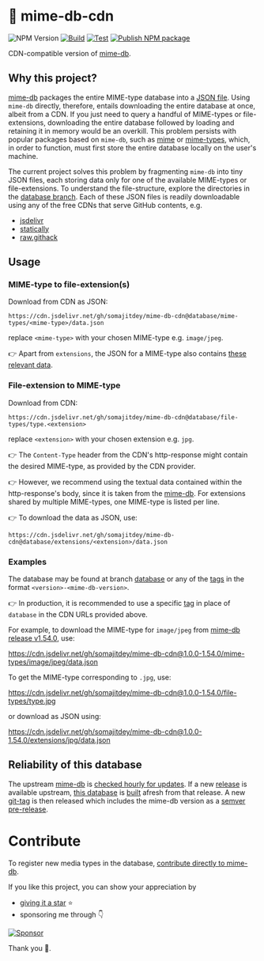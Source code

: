 # 💁 mime-db-cdn
![NPM Version](https://img.shields.io/npm/v/mime-db-cdn)
[![Build](https://github.com/SomajitDey/mime-db-cdn/actions/workflows/build.yaml/badge.svg)](https://github.com/SomajitDey/mime-db-cdn/actions/workflows/build.yaml)
[![Test](https://github.com/SomajitDey/mime-db-cdn/actions/workflows/test.yaml/badge.svg)](https://github.com/SomajitDey/mime-db-cdn/actions/workflows/test.yaml)
[![Publish NPM package](https://github.com/SomajitDey/mime-db-cdn/actions/workflows/publish.yaml/badge.svg)](https://github.com/SomajitDey/mime-db-cdn/actions/workflows/publish.yaml)

CDN-compatible version of [mime-db](https://github.com/jshttp/mime-db).

## Why this project?
[mime-db](https://github.com/jshttp/mime-db) packages the entire MIME-type database into a [JSON file](https://github.com/jshttp/mime-db/blob/master/db.json). Using `mime-db` directly, therefore, entails downloading the entire database at once, albeit from a CDN. If you just need to query a handful of MIME-types or file-extensions, downloading the entire database followed by loading and retaining it in memory would be an overkill. This problem persists with popular packages based on `mime-db`, such as [mime](https://www.npmjs.com/package/mime) or [mime-types](https://www.npmjs.com/package/mime-types), which, in order to function, must first store the entire database locally on the user's machine.

The current project solves this problem by fragmenting `mime-db` into tiny JSON files, each storing data only for one of the available MIME-types or file-extensions. To understand the file-structure, explore the directories in the [database branch](https://github.com/SomajitDey/mime-db-cdn/tree/database). Each of these JSON files is readily downloadable using any of the free CDNs that serve GitHub contents, e.g.
- [jsdelivr](https://www.jsdelivr.com/?docs=gh)
- [statically](https://github.com/staticallyio/statically)
- [raw.githack](https://raw.githack.com/)


## Usage

### MIME-type to file-extension(s)
Download from CDN as JSON:
```
https://cdn.jsdelivr.net/gh/somajitdey/mime-db-cdn@database/mime-types/<mime-type>/data.json
```
replace `<mime-type>` with your chosen MIME-type e.g. `image/jpeg`.

👉 Apart from `extensions`, the JSON for a MIME-type also contains [these relevant data](https://github.com/jshttp/mime-db#data-structure).

### File-extension to MIME-type
Download from CDN:
```
https://cdn.jsdelivr.net/gh/somajitdey/mime-db-cdn@database/file-types/type.<extension>
```
replace `<extension>` with your chosen extension e.g. `jpg`.

👉 The `Content-Type` header from the CDN's http-response might contain the desired MIME-type, as provided by the CDN provider.

👉 However, we recommend using the textual data contained within the http-response's body, since it is taken from the [mime-db](https://github.com/jshttp/mime-db). For extensions shared by multiple MIME-types, one MIME-type is listed per line.

👉 To download the data as JSON, use:
```
https://cdn.jsdelivr.net/gh/somajitdey/mime-db-cdn@database/extensions/<extension>/data.json
```

### Examples
The database may be found at branch [database](https://github.com/SomajitDey/mime-db-cdn/tree/database) or any of the [tags](https://github.com/SomajitDey/mime-db-cdn/tags) in the format `<version>-<mime-db-version>`.

👉 In production, it is recommended to use a specific [tag](https://github.com/SomajitDey/mime-db-cdn/tags) in place of `database` in the CDN URLs provided above.

For example, to download the MIME-type for `image/jpeg` from [mime-db release v1.54.0](https://github.com/jshttp/mime-db/releases/tag/v1.54.0), use:

https://cdn.jsdelivr.net/gh/somajitdey/mime-db-cdn@1.0.0-1.54.0/mime-types/image/jpeg/data.json

To get the MIME-type corresponding to `.jpg`, use:

https://cdn.jsdelivr.net/gh/somajitdey/mime-db-cdn@1.0.0-1.54.0/file-types/type.jpg

or download as JSON using:

https://cdn.jsdelivr.net/gh/somajitdey/mime-db-cdn@1.0.0-1.54.0/extensions/jpg/data.json

## Reliability of this database
The upstream [mime-db](https://github.com/jshttp/mime-db) is [checked hourly for updates](https://github.com/SomajitDey/mime-db-cdn/actions). If a new [release](https://github.com/jshttp/mime-db/releases) is available upstream, [this database](https://github.com/SomajitDey/mime-db-cdn/tree/database) is [built](scripts/build-db.js) afresh from that release. A new [git-tag](https://github.com/SomajitDey/mime-db-cdn/tags) is then released which includes the mime-db version as a [semver pre-release](https://semver.org/).

# Contribute
To register new media types in the database, [contribute directly to mime-db](https://github.com/jshttp/mime-db#contributing).

If you like this project, you can show your appreciation by
- [giving it a star](https://github.com/SomajitDey/mime-db-cdn/stargazers) ⭐
-  sponsoring me through 👇

[![Sponsor](https://www.buymeacoffee.com/assets/img/custom_images/yellow_img.png)](https://buymeacoffee.com/SomajitDey)

Thank you 💚.
